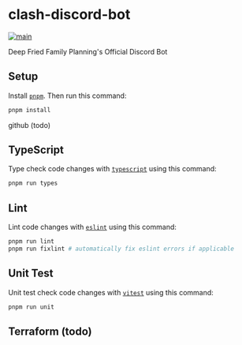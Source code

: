 # clash-discord-bot
[![main](https://github.com/deep-fried-family-planning/clash-discord-bot/actions/workflows/main.yaml/badge.svg)](https://github.com/deep-fried-family-planning/clash-discord-bot/actions/workflows/main.yaml)

Deep Fried Family Planning's Official Discord Bot

## Setup
Install [`pnpm`](https://pnpm.io/installation).
Then run this command:
```bash
pnpm install
```

github (todo)

## TypeScript
Type check code changes with [`typescript`](https://www.typescriptlang.org)
using this command:
```bash
pnpm run types
```

## Lint
Lint code changes with [`eslint`](https://eslint.org)
using this command:
```bash
pnpm run lint
pnpm run fixlint # automatically fix eslint errors if applicable
```

## Unit Test
Unit test check code changes with [`vitest`](https://vitest.dev)
using this command:
```bash
pnpm run unit
```

## Terraform (todo)

